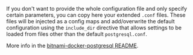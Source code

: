 If you don't want to provide the whole configuration file and only specify certain parameters, you can copy here your extended `.conf` files.
These files will be injected as a config maps and add/overwrite the default configuration using the `include_dir` directive that allows settings to be loaded from files other than the default `postgresql.conf`.

More info in the [bitnami-docker-postgresql README](https://github.com/bitnami/bitnami-docker-postgresql#configuration-file).